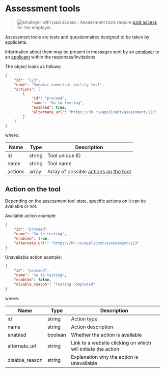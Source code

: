 # Assessment tools

> <img src="http://hhru.github.io/api/badges/emp_paid.png" alt="employer with paid access" /> : Assessment tools require [paid access](https://api.hh.ru/openapi/en/redoc#tag/Employer-services/operation/get-payable-api-method-access) for the employer.

Assessment tools are tests and questionnaires designed to be taken by
applicants.

Information about them may be present in messages sent by an
[employer](employer_negotiations.md#get-messages) to an
[applicant](negotiations.md#get_messages) within the responses/invitations.


The object looks as follows:

```json
{
    "id": "123",
    "name": "Dynamic numerical ability test",
    "actions": [
        {
            "id": "proceed",
            "name": "Go to testing",
            "enabled": true,
            "alternate_url": "https://hh.ru/applicant/assessment/123"
        }
    ]
}
```

where:

 Name| Type| Description
 --- | --- | ---
 id| string| Tool unique ID
 name| string| Tool name
 actions| array| Array of possible [actions on the tool](#actions)


<a name="actions"></a>
## Action on the tool

Depending on the assessment tool state, specific actions on it can be
available or not.

Available action example:

```json
{
    "id": "proceed",
    "name": "Go to testing",
    "enabled": true,
    "alternate_url": "https://hh.ru/applicant/assessment/123"
}
```

Unavailable action example:

```json
{
    "id": "proceed",
    "name": "Go to testing",
    "enabled": false,
    "disable_reason": "Testing completed"
}
```


where:

 Name| Type| Description
 --- | --- | ---
 id| string| Action type
 name| string| Action description
 enabled| boolean| Whether the action is available
 alternate_url| string| Link to a website clicking on which will initiate the action
 disable_reason| string| Explanation why the action is unavailable
